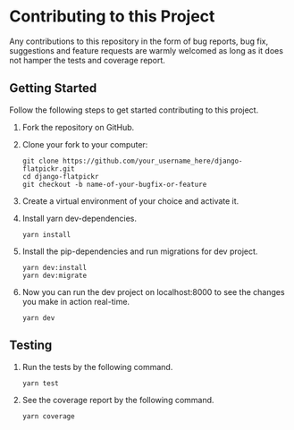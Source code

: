 # Contributing to this Project

Any contributions to this repository in the form of bug reports, bug fix, suggestions and feature requests
are warmly welcomed as long as it does not hamper the tests and coverage report.


## Getting Started

Follow the following steps to get started contributing to this project.

 1. Fork the repository on GitHub.
 2. Clone your fork to your computer:

        git clone https://github.com/your_username_here/django-flatpickr.git
        cd django-flatpickr
        git checkout -b name-of-your-bugfix-or-feature

 3. Create a virtual environment of your choice and activate it.
 4. Install yarn dev-dependencies.

        yarn install

 5. Install the pip-dependencies and run migrations for dev project.

        yarn dev:install
        yarn dev:migrate

 6. Now you can run the dev project on localhost:8000 to see the changes you make in action real-time.

        yarn dev


## Testing

 1. Run the tests by the following command.

        yarn test

 2. See the coverage report by the following command.

        yarn coverage

